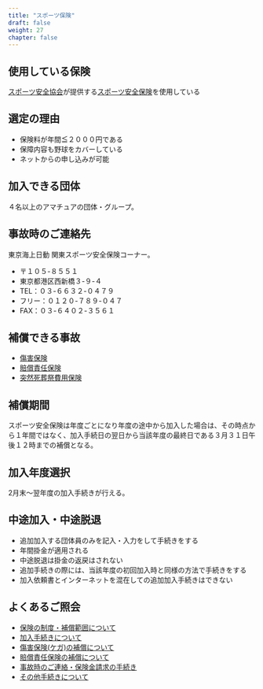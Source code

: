 ```yaml
---
title: "スポーツ保険"
draft: false
weight: 27
chapter: false
---
```



## 使用している保険
[スポーツ安全協会](https://www.sportsanzen.org/)が提供する[スポーツ安全保険](https://www.sportsanzen.org/hoken/)を使用している  

## 選定の理由
- 保険料が年間≦２０００円である
- 保障内容も野球をカバーしている
- ネットからの申し込みが可能

## 加入できる団体
４名以上のアマチュアの団体・グループ。  

## 事故時のご連絡先
東京海上日動 関東スポーツ安全保険コーナー。 
- 〒１０５-８５５１
- 東京都港区西新橋３-９-４
- TEL：０３-６６３２-０４７９
- フリー：０１２０-７８９-０４７ 
- FAX：０３-６４０２-３５６１
  
## 補償できる事故
- [傷害保険](https://www.sportsanzen.org/hoken/syougai.html)  
- [賠償責任保険](https://www.sportsanzen.org/hoken/baiseki.html)  
- [突然死葬祭費用保険](https://www.sportsanzen.org/hoken/sousaihiyo.html)  

## 補償期間
スポーツ安全保険は年度ごとになり年度の途中から加入した場合は、その時点から１年間ではなく、加入手続日の翌日から当該年度の最終日である３月３１日午後１２時までの補償となる。  

## 加入年度選択
2月末～翌年度の加入手続きが行える。 

## 中途加入・中途脱退
- 追加加入する団体員のみを記入・入力をして手続きをする
- 年間掛金が適用される
- 中途脱退は掛金の返戻はされない　　  
- 追加手続きの際には、当該年度の初回加入時と同様の方法で手続きをする
- 加入依頼書とインターネットを混在しての追加加入手続きはできない

## よくあるご照会
- [保険の制度・補償範囲について](https://www.sports-safety.jp/faq2017/?cat=2)  
- [加入手続きについて](https://www.sports-safety.jp/faq2017/?cat=4)  
- [傷害保険(ケガ)の補償について](https://www.sports-safety.jp/faq2017/?cat=5)  
- [賠償責任保険の補償について](https://www.sports-safety.jp/faq2017/?cat=6)  
- [事故時のご連絡・保険金請求の手続き](https://www.sports-safety.jp/faq2017/?cat=7)  
- [その他手続きについて](https://www.sports-safety.jp/faq2017/?cat=8)  

